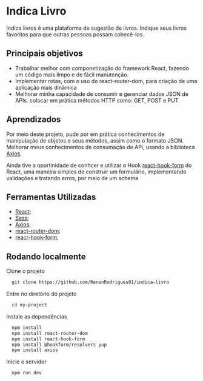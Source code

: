 
# Indica Livro

Indica livros é uma plataforma de sugestão de livros. Indique seus livros favoritos para que outras pessoas possam cohecê-los. 
## Principais objetivos 

- Trabalhar melhor com componetização do framework React, fazendo um código mais limpo e de fácil manutenção.
- Implementar rotas, com o uso do react-router-dom, para criação de uma aplicação mais dinâmica
- Melhorar minha capacidade de consumir e gerenciar dados JSON de APIs. colocar em prática métodos HTTP como: GET, POST e PUT 

## Aprendizados

Por meio deste projeto, pude por em prática conhecimentos de manipulação de objetos e seus métodos,  assim como o formato JSON. Melhorar meus conhecimentos de consumação de APi, usando a biblioteca [Axios]('https://axios-http.com/ptbr/docs/intro').

Ainda tive a oportinidade de conhcer e utilizar o Hook [react-hook-form](https://axios-http.com/ptbr/docs/intro') do React, uma maneira simples de construir um formulário, implementando validações e tratando erros, por meio de um schema


## Ferramentas Utilizadas

 - [React]('https://pt-br.reactjs.org/');
 - [Sass]('https://sass-lang.com/');
 - [Axios]('https://react-hook-form.com/');
 - [react-router-dom]('');
 - [reacr-hook-form]("https://react-hook-form.com/");
## Rodando localmente

Clone o projeto

```bash
  git clone https://github.com/RenanRodrigues01/indica-livro
```

Entre no diretório do projeto

```bash
  cd my-project
```

Instale as dependências

```bash
  npm install
  npm install react-router-dom
  npm install react-hook-form
  npm install @hookform/resolvers yup
  npm install axios
```

Inicie o servidor

```bash
  npm run dev
```

